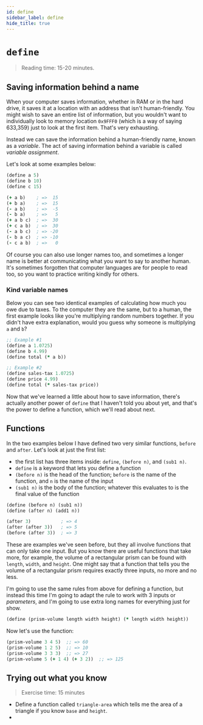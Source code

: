 ```yaml
---
id: define
sidebar_label: define
hide_title: true
---
```


# `define`

> Reading time: 15-20 minutes.

## Saving information behind a name

When your computer saves information, whether in RAM or in the hard drive, it
saves it at a location with an address that isn't human-friendly. You might wish
to save an entire list of information, but you wouldn't want to individually
look to memory location `0x9FFF0` (which is a way of saying 633,359) just to
look at the first item. That's very exhausting.

Instead we can save the information behind a human-friendly name, known as a
_variable_. The act of saving information behind a variable is called 
_variable assignment_.

Let's look at some examples below:

``` clojure
(define a 5)
(define b 10)
(define c 15)

(+ a b)    ; =>  15
(+ b a)    ; =>  15
(- a b)    ; =>  -5
(- b a)    ; =>   5
(+ a b c)  ; =>  30
(+ c a b)  ; =>  30
(- a b c)  ; => -20
(- b a c)  ; => -10
(- c a b)  ; =>   0
```

Of course you can also use longer names too, and sometimes a longer name is
better at communicating what you want to say to another human. It's sometimes
forgotten that computer languages are for people to read too, so you want to
practice writing kindly for others.

### Kind variable names

Below you can see two identical examples of calculating how much you owe due to
taxes. To the computer they are the same, but to a human, the first example
looks like you're multiplying random numbers together. If you didn't have extra
explanation, would you guess why someone is multiplying `a` and `b`?

``` clojure
;; Example #1
(define a 1.0725)
(define b 4.99)
(define total (* a b))

;; Example #2
(define sales-tax 1.0725)
(define price 4.99)
(define total (* sales-tax price))
```

Now that we've learned a little about how to save information, there's actually
another power of `define` that I haven't told you about yet, and that's the
power to define a function, which we'll read about next.

## Functions

In the two examples below I have defined two very similar functions, `before`
and `after`. Let's look at just the first list:

* the first list has three items inside: `define`, `(before n)`, and `(sub1 n)`.
* `define` is a keyword that lets you define a function
* `(before n)` is the head of the function; `before` is the name of the 
  function, and `n` is the name of the input
* `(sub1 n)` is the body of the function; whatever this evaluates to is the
  final value of the function

``` clojure
(define (before n) (sub1 n))
(define (after n) (add1 n))

(after 3)           ; => 4
(after (after 3))   ; => 5
(before (after 3))  ; => 3
```

These are examples we've seen before, but they all involve functions that can
only take one input. But you know there are useful functions that take more, for
example, the volume of a rectangular prism can be found with `length`, `width`, 
and `height`. One might say that a function that tells you the volume of a 
rectangular prism requires exactly three inputs, no more and no less.

I'm going to use the same rules from above for defining a function, but instead
this time I'm going to adapt the rule to work with 3 inputs or *parameters*, and
I'm going to use extra long names for everything just for show.

``` clojure
(define (prism-volume length width height) (* length width height))
```

Now let's use the function:

``` clojure
(prism-volume 3 4 5)  ;; => 60
(prism-volume 1 2 5)  ;; => 10
(prism-volume 3 3 3)  ;; => 27
(prism-volume 5 (+ 1 4) (+ 3 2))  ;; => 125
```

## Trying out what you know

> Exercise time: 15 minutes

* Define a function called `triangle-area` which tells me the area of a triangle
  if you know `base` and `height`.
* 
